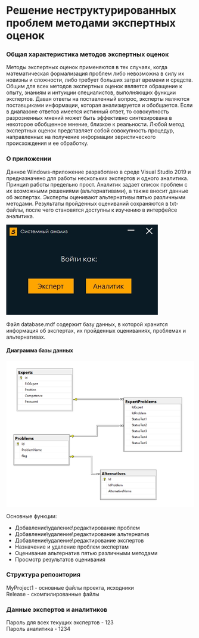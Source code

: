 Решение неструктурированных проблем методами экспертных оценок
========================

### Общая характеристика методов экспертных оценок

  Методы экспертных оценок применяются в тех случаях, когда математическая формализация проблем либо невозможна в силу их новизны и сложности, либо требует больших затрат времени и средств. Общим для всех методов экспертных оценок является обращение к опыту, знаниям и интуиции специалистов, выполняющих функции экспертов. Давая ответы на поставленный вопрос, эксперты являются поставщиками информации, которая анализируется и обобщается. Если в диапазоне ответов имеется истинный ответ, то совокупность разрозненных мнений
может быть эффективно синтезирована в некоторое обобщенное мнение, близкое к реальности. Любой метод экспертных оценок представляет собой совокупность процедур, направленных на получение информации эвристического происхождения и ее обработку.

### О приложении

Данное Windows-приложение разработано в среде Visual Studio 2019 и предназначено для работы нескольких экспертов и одного аналитика. Принцип работы предельно прост. Аналитик задает список проблем с их возможными решениями (альтернативами), а также вносит данные об экспертах. Эксперты оценивают альтернативы пятью различными методами. Результаты пройденных оцениваний сохраняются в txt-файлы, после чего становятся доступны к изучению в интерфейсе аналитика.

![Основное окно](screenshots/main.jpg)

Файл database.mdf содержит базу данных, в которой хранится информация об экспертах, их пройденных оцениваниях, проблемах и альтернативах.

#### Диаграмма базы данных
![Диаграмма](screenshots/diagram.jpg)

Основные функции:
- Добавление\удаление\редактирование проблем
- Добавление\удаление\редактирование альтернатив
- Добавление\удаление\редактирование экспертов
- Назначение и удаление проблем экспертам
- Оценивание альтернатив пятью различными методами
- Просмотр результатов оценивания

### Структура репозитория
MyProject1 - основные файлы проекта, исходники  
Release - скомпилированные файлы  

### Данные экспертов и аналитиков
Пароль для всех текущих экспертов - 123  
Пароль аналитика - 1234
